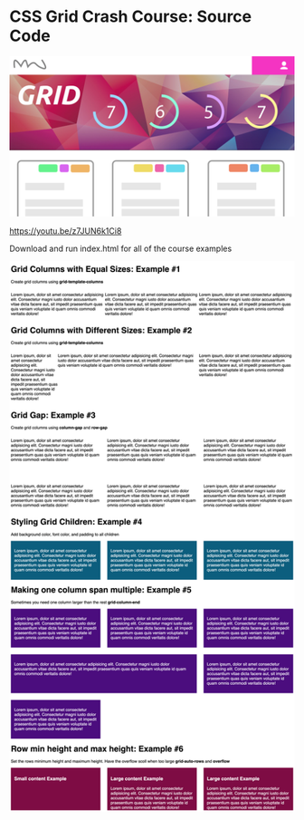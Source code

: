 # CSS Grid Crash Course: Source Code

[![CSS Grid Crash Course](grid.png)](https://youtu.be/z7JUN6k1Ci8)

https://youtu.be/z7JUN6k1Ci8

Download and run index.html for all of the course examples

![CSS Grid Crash Course Examples](screenshot.png)